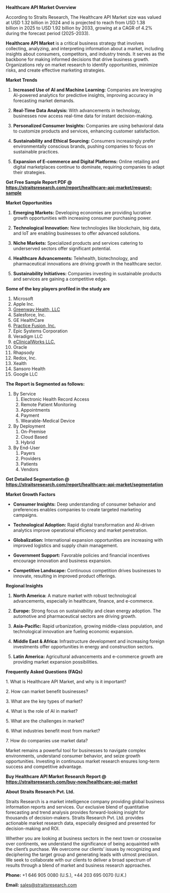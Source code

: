 <p><strong>Healthcare API Market Overview</strong></p>
<p>According to Straits Research, The Healthcare API Market size was valued at USD 1.32 billion in 2024 and is projected to reach from USD 1.38 billion in 2025 to USD 1.92 billion by 2033, growing at a CAGR of 4.2% during the forecast period (2025-2033).</p>
<p><strong>Healthcare API Market</strong> is a critical business strategy that involves collecting, analyzing, and interpreting information about a market, including insights about consumers, competitors, and industry trends. It serves as the backbone for making informed decisions that drive business growth. Organizations rely on market research to identify opportunities, minimize risks, and create effective marketing strategies.</p>
<p><strong>Market Trends</strong></p>
<ol>
<li>
<p><strong>Increased Use of AI and Machine Learning:</strong> Companies are leveraging AI-powered analytics for predictive insights, improving accuracy in forecasting market demands.</p>
</li>
<li>
<p><strong>Real-Time Data Analysis:</strong> With advancements in technology, businesses now access real-time data for instant decision-making.</p>
</li>
<li>
<p><strong>Personalized Consumer Insights:</strong> Companies are using behavioral data to customize products and services, enhancing customer satisfaction.</p>
</li>
<li>
<p><strong>Sustainability and Ethical Sourcing:</strong> Consumers increasingly prefer environmentally conscious brands, pushing companies to focus on sustainable practices.</p>
</li>
<li>
<p><strong>Expansion of E-commerce and Digital Platforms:</strong> Online retailing and digital marketplaces continue to dominate, requiring companies to adapt their strategies.</p>
</li>
</ol>
<p><strong>Get Free Sample Report PDF @ <a href=https://straitsresearch.com/report/healthcare-api-market/request-sample>https://straitsresearch.com/report/healthcare-api-market/request-sample</a></strong></p>
<p><strong>Market Opportunities</strong></p>
<ol>
<li>
<p><strong>Emerging Markets:</strong> Developing economies are providing lucrative growth opportunities with increasing consumer purchasing power.</p>
</li>
<li>
<p><strong>Technological Innovation:</strong> New technologies like blockchain, big data, and IoT are enabling businesses to offer advanced solutions.</p>
</li>
<li>
<p><strong>Niche Markets:</strong> Specialized products and services catering to underserved sectors offer significant potential.</p>
</li>
<li>
<p><strong>Healthcare Advancements:</strong> Telehealth, biotechnology, and pharmaceutical innovations are driving growth in the healthcare sector.</p>
</li>
<li>
<p><strong>Sustainability Initiatives:</strong> Companies investing in sustainable products and services are gaining a competitive edge.</p>
</li>
</ol>
<div>
<div><strong>Some of the key players profiled in the study are</strong></div>
</div>
<p><ol>
<li>Microsoft</li>
<li>Apple Inc.</li>
<li><a href=""https://www.greenwayhealth.com/"" target=""_blank"" rel=""noopener"">Greenway Health, LLC</a></li>
<li>Salesforce, Inc.</li>
<li>GE HealthCare</li>
<li><a href=""https://www.practicefusion.com/"" target=""_blank"" rel=""noopener"">Practice Fusion, Inc.</a></li>
<li>Epic Systems Corporation</li>
<li>Veradigm LLC</li>
<li><a href=""https://www.eclinicalworks.com/"" target=""_blank"" rel=""noopener"">eClinicalWorks LLC.</a></li>
<li>Oracle</li>
<li>Rhapsody</li>
<li>Redox, Inc.&nbsp;</li>
<li>Xealth</li>
<li>Sansoro Health</li>
<li>Google LLC</li>
</ol></p>
<p><strong>The Report is Segmented as follows:</strong></p>
<p><ol>
<li>By Service
<ol>
<li>Electronic Health Record Access</li>
<li>Remote Patient Monitoring</li>
<li>Appointments</li>
<li>Payment</li>
<li>Wearable-Medical Device</li>
</ol>
</li>
<li>By Deployment
<ol>
<li>On-Premise</li>
<li>Cloud Based</li>
<li>Hybrid</li>
</ol>
</li>
<li>By End-User
<ol>
<li>Payers</li>
<li>Providers</li>
<li>Patients</li>
<li>Vendors</li>
</ol>
</li>
</ol></p>
<p><strong>Get Detailed Segmentation @ <a href=https://straitsresearch.com/report/healthcare-api-market/segmentation>https://straitsresearch.com/report/healthcare-api-market/segmentation</a></strong></p>
<p><strong>Market Growth Factors</strong></p>
<ul>
<li>
<p><strong>Consumer Insights:</strong> Deep understanding of consumer behavior and preferences enables companies to create targeted marketing campaigns.</p>
</li>
<li>
<p><strong>Technological Adoption:</strong> Rapid digital transformation and AI-driven analytics improve operational efficiency and market penetration.</p>
</li>
<li>
<p><strong>Globalization:</strong> International expansion opportunities are increasing with improved logistics and supply chain management.</p>
</li>
<li>
<p><strong>Government Support:</strong> Favorable policies and financial incentives encourage innovation and business expansion.</p>
</li>
<li>
<p><strong>Competitive Landscape:</strong> Continuous competition drives businesses to innovate, resulting in improved product offerings.</p>
</li>
</ul>
<p><strong>Regional Insights</strong></p>
<ol>
<li>
<p><strong>North America:</strong> A mature market with robust technological advancements, especially in healthcare, finance, and e-commerce.</p>
</li>
<li>
<p><strong>Europe:</strong> Strong focus on sustainability and clean energy adoption. The automotive and pharmaceutical sectors are driving growth.</p>
</li>
<li>
<p><strong>Asia-Pacific:</strong> Rapid urbanization, growing middle-class population, and technological innovation are fueling economic expansion.</p>
</li>
<li>
<p><strong>Middle East &amp; Africa:</strong> Infrastructure development and increasing foreign investments offer opportunities in energy and construction sectors.</p>
</li>
<li>
<p><strong>Latin America:</strong> Agricultural advancements and e-commerce growth are providing market expansion possibilities.</p>
</li>
</ol>
<p><strong>Frequently Asked Questions (FAQs)</strong></p>
<p>1. What is Healthcare API Market, and why is it important?</p>
<p>2. How can market benefit businesses?</p>
<p>3. What are the key types of market?</p>
<p>4. What is the role of AI in market?</p>
<p>5. What are the challenges in market?</p>
<p>6. What industries benefit most from market?</p>
<p>7. How do companies use market data?</p>
<p>Market remains a powerful tool for businesses to navigate complex environments, understand consumer behavior, and seize growth opportunities. Investing in continuous market research ensures long-term success and competitive advantage.</p>
<p><strong>Buy Healthcare API Market Research Report @ <a href=https://straitsresearch.com/buy-now/healthcare-api-market>https://straitsresearch.com/buy-now/healthcare-api-market</a></strong></p>
<p><strong>About Straits Research Pvt. Ltd.</strong></p>
<p>Straits Research is a market intelligence company providing global business information reports and services. Our exclusive blend of quantitative forecasting and trend analysis provides forward-looking insight for thousands of decision-makers. Straits Research Pvt. Ltd. provides actionable market research data, especially designed and presented for decision-making and ROI.</p>
<p>Whether you are looking at business sectors in the next town or crosswise over continents, we understand the significance of being acquainted with the client&rsquo;s purchase. We overcome our clients&rsquo; issues by recognizing and deciphering the target group and generating leads with utmost precision. We seek to collaborate with our clients to deliver a broad spectrum of results through a blend of market and business research approaches.</p>
<p><strong>Phone:</strong> +1 646 905 0080 (U.S.), +44 203 695 0070 (U.K.)</p>
<p><strong>Email:</strong> <u><a href=mailto:sales@straitsresearch.com>sales@straitsresearch.com</a></u></p>
